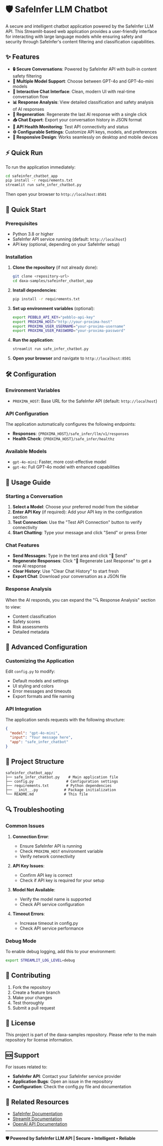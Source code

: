# 🛡️ SafeInfer LLM Chatbot

A secure and intelligent chatbot application powered by the SafeInfer LLM API. This Streamlit-based web application provides a user-friendly interface for interacting with large language models while ensuring safety and security through SafeInfer's content filtering and classification capabilities.

## ✨ Features

- **🔒 Secure Conversations**: Powered by SafeInfer API with built-in content safety filtering
- **🤖 Multiple Model Support**: Choose between GPT-4o and GPT-4o-mini models
- **💬 Interactive Chat Interface**: Clean, modern UI with real-time conversation flow
- **📊 Response Analysis**: View detailed classification and safety analysis of AI responses
- **🔄 Regeneration**: Regenerate the last AI response with a single click
- **📥 Chat Export**: Export your conversation history in JSON format
- **🔗 API Health Monitoring**: Test API connectivity and status
- **⚙️ Configurable Settings**: Customize API keys, models, and preferences
- **📱 Responsive Design**: Works seamlessly on desktop and mobile devices

## ⚡ Quick Run

To run the application immediately:

```bash
cd safeinfer_chatbot_app
pip install -r requirements.txt
streamlit run safe_infer_chatbot.py
```

Then open your browser to `http://localhost:8501`

## 🚀 Quick Start

### Prerequisites

- Python 3.8 or higher
- SafeInfer API service running (default: `http://localhost`)
- API key (optional, depending on your SafeInfer setup)

### Installation

1. **Clone the repository** (if not already done):
   ```bash
   git clone <repository-url>
   cd daxa-samples/safeinfer_chatbot_app
   ```

2. **Install dependencies**:
   ```bash
   pip install -r requirements.txt
   ```

3. **Set up environment variables** (optional):
   ```bash
   export PEBBLO_API_KEY="pebblo-api-key"
   export PROXIMA_HOST="http://your-proxima-host"
   export PROXIMA_USER_USERNAME="your-proxima-username"
   export PROXIMA_USER_PASSWORD="your-proxima-password"
   ```

4. **Run the application**:
   ```bash
   streamlit run safe_infer_chatbot.py
   ```

5. **Open your browser** and navigate to `http://localhost:8501`

## 🛠️ Configuration

### Environment Variables

- `PROXIMA_HOST`: Base URL for the SafeInfer API (default: `http://localhost`)

### API Configuration

The application automatically configures the following endpoints:
- **Responses**: `{PROXIMA_HOST}/safe_infer/llm/v1/responses`
- **Health Check**: `{PROXIMA_HOST}/safe_infer/healthz`

### Available Models

- `gpt-4o-mini`: Faster, more cost-effective model
- `gpt-4o`: Full GPT-4o model with enhanced capabilities

## 📖 Usage Guide

### Starting a Conversation

1. **Select a Model**: Choose your preferred model from the sidebar
2. **Enter API Key** (if required): Add your API key in the configuration section
3. **Test Connection**: Use the "Test API Connection" button to verify connectivity
4. **Start Chatting**: Type your message and click "Send" or press Enter

### Chat Features

- **Send Messages**: Type in the text area and click "🚀 Send"
- **Regenerate Responses**: Click "🔄 Regenerate Last Response" to get a new AI response
- **Clear History**: Use "Clear Chat History" to start fresh
- **Export Chat**: Download your conversation as a JSON file

### Response Analysis

When the AI responds, you can expand the "🔍 Response Analysis" section to view:
- Content classification
- Safety scores
- Risk assessments
- Detailed metadata

## 🔧 Advanced Configuration

### Customizing the Application

Edit `config.py` to modify:
- Default models and settings
- UI styling and colors
- Error messages and timeouts
- Export formats and file naming

### API Integration

The application sends requests with the following structure:
```json
{
  "model": "gpt-4o-mini",
  "input": "Your message here",
  "app": "safe_infer_chatbot"
}
```

## 📁 Project Structure

```
safeinfer_chatbot_app/
├── safe_infer_chatbot.py    # Main application file
├── config.py               # Configuration settings
├── requirements.txt        # Python dependencies
├── __init__.py            # Package initialization
└── README.md              # This file
```

## 🔍 Troubleshooting

### Common Issues

1. **Connection Error**: 
   - Ensure SafeInfer API is running
   - Check `PROXIMA_HOST` environment variable
   - Verify network connectivity

2. **API Key Issues**:
   - Confirm API key is correct
   - Check if API key is required for your setup

3. **Model Not Available**:
   - Verify the model name is supported
   - Check API service configuration

4. **Timeout Errors**:
   - Increase timeout in config.py
   - Check API service performance

### Debug Mode

To enable debug logging, add this to your environment:
```bash
export STREAMLIT_LOG_LEVEL=debug
```

## 🤝 Contributing

1. Fork the repository
2. Create a feature branch
3. Make your changes
4. Test thoroughly
5. Submit a pull request

## 📄 License

This project is part of the daxa-samples repository. Please refer to the main repository for license information.

## 🆘 Support

For issues related to:
- **SafeInfer API**: Contact your SafeInfer service provider
- **Application Bugs**: Open an issue in the repository
- **Configuration**: Check the config.py file and documentation

## 🔗 Related Resources

- [SafeInfer Documentation](https://docs.safeinfer.com)
- [Streamlit Documentation](https://docs.streamlit.io)
- [OpenAI API Documentation](https://platform.openai.com/docs)

---

**🛡️ Powered by SafeInfer LLM API | Secure • Intelligent • Reliable**
